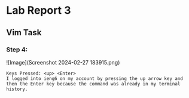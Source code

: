 # Lab Report 3
## Vim Task
### Step 4:


![Image](Screenshot 2024-02-27 183915.png)
```
Keys Pressed: <up> <Enter>
I logged into ieng6 on my account by pressing the up arrow key and then the Enter key because the command was already in my terminal history.
```






